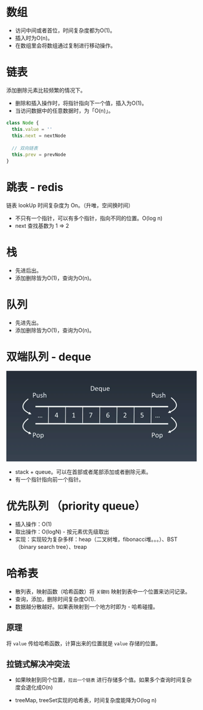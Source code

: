 # 数组

- 访问中间或者首位，时间复杂度都为O(1)。
- 插入时为O(n)。
- 在数组里会将数组通过复制进行移动操作。

# 链表
添加删除元素比较频繁的情况下。

- 删除和插入操作时，将指针指向下一个值，插入为O(1)。
- 当访问数据中的任意数据时，为「O(n)」。

```js
class Node {
  this.value = ''
  this.next = nextNode

  // 双向链表
  this.prev = prevNode
}
```

# 跳表 - redis
链表 lookUp 时间复杂度为 On。（升唯，空间换时间）

- 不只有一个指针，可以有多个指针，指向不同的位置。O(log n)
- next 查找基数为 1 => 2

# 栈
- 先进后出。
- 添加删除皆为O(1)，查询为O(n)。

# 队列
- 先进先出。
- 添加删除皆为O(1)，查询为O(n)。

# 双端队列 - deque
![](/image/711663657007_.pic.jpg)
- stack + queue。可以在首部或者尾部添加或者删除元素。
- 有一个指针指向前一个指针。

# 优先队列 （priority queue）
- 插入操作：O(1)
- 取出操作：O(logN) - 按元素优先级取出
- 实现：实现较为复杂多样：heap（二叉树堆，fibonacci堆。。。）、BST（binary search tree）、treap

# 哈希表

- 散列表，映射函数（哈希函数）将 `关键码` 映射到表中一个位置来访问记录。
- 查询，添加，删除时间复杂度O(1).
- 数据越分散越好。如果表映射到一个地方时即为 - 哈希碰撞。

## 原理
将 `value` 传给哈希函数，计算出来的位置就是 `value` 存储的位置。

## 拉链式解决冲突法
- 如果映射到同个位置，`拉出一个链表` 进行存储多个值。如果多个查询时间复杂度会退化成O(n)

- treeMap, treeSet实现的哈希表，时间复杂度能降为O(log n)